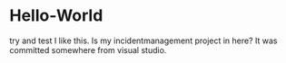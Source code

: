 # Hello-World
try and test 
I like this. 
Is my incidentmanagement project in here?
It was committed somewhere from visual studio.
